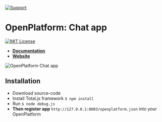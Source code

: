 [![Support](https://www.totaljs.com/img/button-support.png?v=2)](https://www.totaljs.com/support/)

# OpenPlatform: Chat app

[![MIT License][license-image]][license-url]

- [__Documentation__](https://wiki.totaljs.com/openplatform/01-welcome/)
- [__Website__](https://www.totaljs.com/openplatform/)

![OpenPlatform Chat app](https://cdn.totaljs.com/images/openplatform-chat.jpg)

## Installation

- Download source-code
- Install Total.js framework `$ npm install`
- Run `$ node debug.js`
- __Then register app__ `http://127.0.0.1:8003/openplatform.json` into your OpenPlatform

[license-image]: https://img.shields.io/badge/license-MIT-blue.svg?style=flat
[license-url]: license.txt
